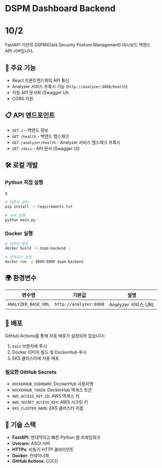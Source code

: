 # DSPM Dashboard Backend
# 10/2

FastAPI 기반의 DSPM(Data Security Posture Management) 대시보드 백엔드 API 서버입니다.

## 🚀 주요 기능

- React 프론트엔드와의 API 통신
- Analyzer 서비스 프록시 기능 (`http://analyzer:8080/health`)
- 자동 API 문서화 (Swagger UI)
- CORS 지원

## 📋 API 엔드포인트

- `GET /` - 백엔드 정보
- `GET /health` - 백엔드 헬스체크  
- `GET /analyzer/health` - Analyzer 서비스 헬스체크 프록시
- `GET /docs` - API 문서 (Swagger UI)

## 🛠 로컬 개발

### Python 직접 실행
s
```bash
# 의존성 설치
pip install -r requirements.txt

# 서버 실행
python main.py
```

### Docker 실행

```bash
# 이미지 빌드
docker build -t dspm-backend .

# 컨테이너 실행
docker run -p 8000:8000 dspm-backend
```

## 🌍 환경변수

| 변수명 | 기본값 | 설명 |
|--------|--------|------|
| `ANALYZER_BASE_URL` | `http://analyzer:8080` | Analyzer 서비스 URL |

## 🚀 배포

GitHub Actions를 통해 자동 배포가 설정되어 있습니다:

1. `main` 브랜치에 푸시
2. Docker 이미지 빌드 및 DockerHub 푸시
3. EKS 클러스터에 자동 배포

### 필요한 GitHub Secrets

- `DOCKERHUB_USERNAME`: DockerHub 사용자명
- `DOCKERHUB_TOKEN`: DockerHub 액세스 토큰
- `AWS_ACCESS_KEY_ID`: AWS 액세스 키
- `AWS_SECRET_ACCESS_KEY`: AWS 시크릿 키
- `EKS_CLUSTER_NAME`: EKS 클러스터 이름

## 🔧 기술 스택

- **FastAPI**: 현대적이고 빠른 Python 웹 프레임워크
- **Uvicorn**: ASGI 서버
- **HTTPx**: 비동기 HTTP 클라이언트
- **Docker**: 컨테이너화
- **GitHub Actions**: CI/CD